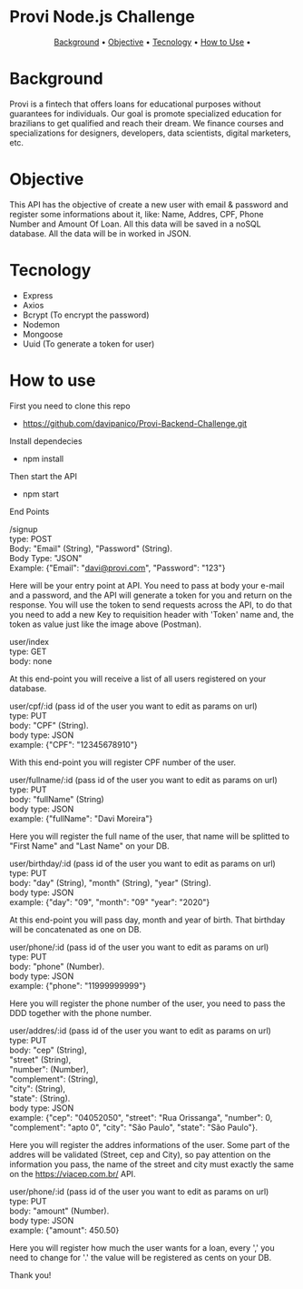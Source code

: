 # Provi Node.js Challenge

<p align="center">
 <a href="#background">Background</a> •
 <a href="#objective">Objective</a> • 
 <a href="#tecnology">Tecnology</a> • 
 <a href="#how to use">How to Use</a> • 
</p>

# Background

Provi is a fintech that offers loans for educational purposes without guarantees for individuals. Our goal is promote specialized education for brazilians to get qualified and reach their dream. We finance courses and specializations for designers, developers, data scientists, digital marketers, etc.

# Objective

This API has the objective of create a new user with email & password and register some informations about it, like: Name, Addres, CPF, Phone Number and Amount Of Loan. All this data will be saved in a noSQL database. All the data will be in worked in JSON.

# Tecnology

- Express 
- Axios
- Bcrypt (To encrypt the password)
- Nodemon
- Mongoose
- Uuid (To generate a token for user)

# How to use

First you need to clone this repo
 - https://github.com/davipanico/Provi-Backend-Challenge.git

Install dependecies
 - npm install

Then start the API
 - npm start

End Points

/signup</br>
type: POST</br>
Body: "Email" (String), "Password" (String).</br>
Body Type: "JSON"</br>
Example: {"Email": "davi@provi.com", "Password": "123"}</br>

Here will be your entry point at API. You need to pass at body your e-mail and a password, and the API will generate a token for you and return on the response. You will use the token to send requests across the API, to do that you need to add a new Key to requisition header with 'Token' name and, the token as value just like the image above (Postman).

user/index</br>
type: GET</br>
body: none</br>

At this end-point you will receive a list of all users registered on your database.

user/cpf/:id (pass id of the user you want to edit as params on url)</br>
type: PUT</br>
body: "CPF" (String).</br>
body type: JSON</br>
example: {"CPF": "12345678910"}</br>

With this end-point you will register CPF number of the user.

user/fullname/:id (pass id of the user you want to edit as params on url)</br>
type: PUT</br>
body: "fullName" (String)</br>
body type: JSON</br>
example: {"fullName": "Davi Moreira"}</br>

Here you will register the full name of the user, that name will be splitted to "First Name" and "Last Name" on your DB.

user/birthday/:id (pass id of the user you want to edit as params on url)</br>
type: PUT</br>
body: "day" (String), "month" (String), "year" (String).</br>
body type: JSON</br>
example: {"day": "09", "month": "09" "year": "2020"}</br>

At this end-point you will pass day, month and year of birth. That birthday will be concatenated as one on DB.

user/phone/:id (pass id of the user you want to edit as params on url)</br>
type: PUT</br>
body: "phone" (Number).</br>
body type: JSON</br>
example: {"phone": "11999999999"}</br>

Here you will register the phone number of the user, you need to pass the DDD together with the phone number.

user/addres/:id (pass id of the user you want to edit as params on url)</br>
type: PUT</br>
body: "cep" (String),</br> "street" (String),</br> "number": (Number),</br> "complement": (String),</br> "city": (String),</br> "state": (String).</br>
body type: JSON</br>
example: {"cep": "04052050", "street": "Rua Orissanga", "number": 0, "complement": "apto 0", "city": "São Paulo", "state": "São Paulo"}.

Here you will register the addres informations of the user. Some part of the addres will be validated (Street, cep and City), so pay attention on the information you pass, the name of the street and city must exactly the same on the https://viacep.com.br/ API.

user/phone/:id (pass id of the user you want to edit as params on url)</br>
type: PUT</br>
body: "amount" (Number).</br>
body type: JSON</br>
example: {"amount": 450.50}</br>

Here you will register how much the user wants for a loan, every ',' you need to change for '.' the value will be registered as cents on your DB.



Thank you!



